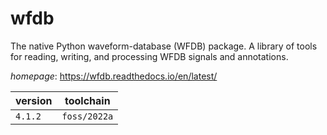 # wfdb

The native Python waveform-database (WFDB) package.  A library of tools for reading, writing, and processing WFDB signals and annotations.

*homepage*: <https://wfdb.readthedocs.io/en/latest/>

version | toolchain
--------|----------
``4.1.2`` | ``foss/2022a``
